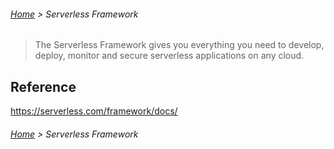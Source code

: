 ###### [Home](../../../README.md) > Serverless Framework

> The Serverless Framework gives you everything you need to develop, deploy, monitor and secure serverless applications on any cloud.

## Reference
https://serverless.com/framework/docs/

###### [Home](../../../README.md) > Serverless Framework
